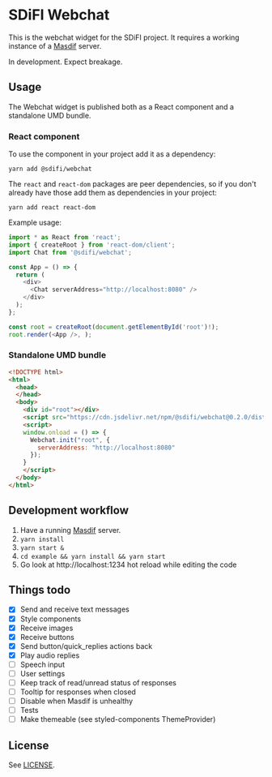 # SDiFI Webchat

This is the webchat widget for the SDiFI project. It requires a working instance
of a [Masdif](https://github.com/sdifi/masdif/) server.

In development. Expect breakage.

## Usage

The Webchat widget is published both as a React component and a standalone UMD
bundle.

### React component

To use the component in your project add it as a dependency:

```
yarn add @sdifi/webchat
```

The `react` and `react-dom` packages are peer dependencies, so if you don't
already have those add them as dependencies in your project:

```
yarn add react react-dom
```

Example usage:

```typescript
import * as React from 'react';
import { createRoot } from 'react-dom/client';
import Chat from '@sdifi/webchat';

const App = () => {
  return (
    <div>
      <Chat serverAddress="http://localhost:8080" />
    </div>
  );
};

const root = createRoot(document.getElementById('root')!);
root.render(<App />, );
```

### Standalone UMD bundle

```html
<!DOCTYPE html>
<html>
  <head>
  </head>
  <body>
    <div id="root"></div>
    <script src="https://cdn.jsdelivr.net/npm/@sdifi/webchat@0.2.0/dist/webchat.umd.production.min.js"></script>
    <script>
    window.onload = () => {
      Webchat.init("root", {
        serverAddress: "http://localhost:8080"
      });
    }
    </script>
  </body>
</html>
```

## Development workflow

1. Have a running [Masdif](https://github.com/sdifi/masdif/) server.
2. `yarn install`
3. `yarn start &`
4. `cd example && yarn install && yarn start`
5. Go look at http://localhost:1234 hot reload while editing the code

## Things todo

- [x] Send and receive text messages
- [x] Style components
- [x] Receive images
- [x] Receive buttons
- [x] Send button/quick_replies actions back
- [x] Play audio replies
- [ ] Speech input
- [ ] User settings
- [ ] Keep track of read/unread status of responses
- [ ] Tooltip for responses when closed
- [ ] Disable when Masdif is unhealthy
- [ ] Tests
- [ ] Make themeable (see styled-components ThemeProvider)

## License

See [LICENSE](./LICENSE).
